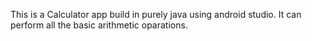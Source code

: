 This is a Calculator app build in purely java using android studio. It can perform all the basic arithmetic oparations.
